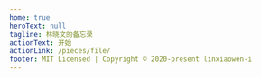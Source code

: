 ```yaml
---
home: true
heroText: null
tagline: 林晓文的备忘录
actionText: 开始
actionLink: /pieces/file/
footer: MIT Licensed | Copyright © 2020-present linxiaowen-i
---
```

